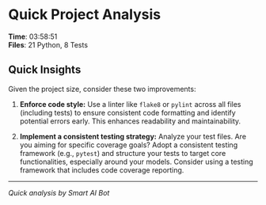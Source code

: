 # Quick Project Analysis

**Time**: 03:58:51  
**Files**: 21 Python, 8 Tests

## Quick Insights

Given the project size, consider these two improvements:

1.  **Enforce code style:** Use a linter like `flake8` or `pylint` across all files (including tests) to ensure consistent code formatting and identify potential errors early. This enhances readability and maintainability.

2.  **Implement a consistent testing strategy:** Analyze your test files. Are you aiming for specific coverage goals?  Adopt a consistent testing framework (e.g., `pytest`) and structure your tests to target core functionalities, especially around your models.  Consider using a testing framework that includes code coverage reporting.


---
*Quick analysis by Smart AI Bot*
